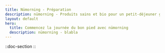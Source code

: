 ```yaml
---
title: Nümorning - Préparation
description: nümorning - Produits sains et bio pour un petit-déjeuner gourmand et naturel
layout: default
hero:
  title: Commencez la journée du bon pied avec nümorning
  description: nümorning - blabla
---
```


::doc-section
::
